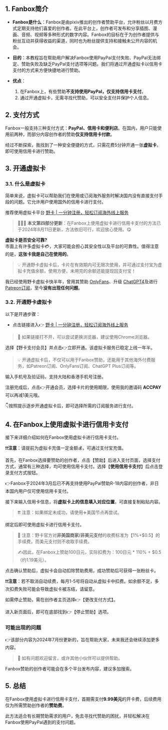 ## 1. Fanbox简介

- **Fanbox是什么**：Fanbox是由pixiv推出的创作者赞助平台，允许粉丝以月费方式定期支持他们喜爱的创作者。在此平台上，创作者可发布和分享插图、漫画、音频、视频等多种形式的数字内容。Fanbox的目标在于为创作者提供与粉丝互动并获得收益的渠道，同时也为粉丝提供支持和接触未公开内容的机会。
  
- **目的**：本教程旨在帮助用户解决Fanbox使用PayPal支付失败、PayPal无法绑定、赞助失败及缺乏PayPal支付选项等问题。我们将通过开通虚拟卡以信用卡支付的方式来方便快捷地进行赞助。

- **优点**：
  1. 在Fanbox上，有些赞助**不支持使用PayPal，仅支持信用卡支付**。
  2. 通过开通虚拟卡，无需寻找代赞助，可以安全支付并保护个人信息。

## 2. 支付方式

Fanbox一般支持三种支付方式：**PayPal、信用卡和便利店**。在国内，用户只能使用前两种，而部分内容创作者的赞助**仅支持信用卡付款**。

经过不断探索，我找到了一种安全便捷的方式，只需花费5分钟开通一张**虚拟卡**，即可使用信用卡进行赞助。

## 3. 开通虚拟卡

### 3.1. 什么是虚拟卡

简单来说，虚拟卡可以帮助我们在使用或订阅海外服务时解决国内没有直接支付手段的问题。它允许用户使用国外的信用卡进行支付。

推荐使用虚拟卡平台 [野卡 | 一分钟注册，轻松订阅海外线上服务](https://bit.ly/bewildcard)

> 🚀🚀🚀 **本文第四部分更新**：在Fanbox上使用虚拟卡进行信用卡支付的方法已于2024年8月11日更新，方法依旧可行，欢迎放心使用。😋

**虚拟卡是否安全可靠?**    
市面上有许多虚拟卡💳，大家可能会担心其安全性以及平台的可靠性。值得注意的是，**这张卡我是自己在使用的**。

> 💡 开通野卡虚拟卡后，卡片在有效期内可无限次使用，并可通过支付宝为虚拟卡充值余额，使用方便，未用完的余额还能提现回支付宝！

我已经使用野卡虚拟卡快半年，曾用其赞助 [OnlyFans](https://bit.ly/bewildcard)、升级 [ChatGPT4](https://bit.ly/bewildcard)及进行 [Patreon订阅](https://bit.ly/bewildcard)，至今**没有出现任何问题**。

### 3.2. 开通野卡虚拟卡

以下是开通步骤：

- 点击链接进入👉 [野卡 | 一分钟注册，轻松订阅海外线上服务](https://bit.ly/bewildcard)

> 🔔 如果链接打不开，可以尝试更换浏览器，建议使用Chrome浏览器。

选择【野卡支付会员】并点击👉立即开通。该虚拟卡服务已稳定上线一年半。

> 💡 开通虚拟卡后，不仅可以用于Fanbox赞助，还能用于其他海外付费服务，如Patreon订阅、OnlyFans订阅、ChatGPT Plus订阅等。

输入手机号及验证码，支持大陆和香港手机号注册。

注册完成后，点击👉开通会员，选择卡片的使用期限，使用我的邀请码 **ACCPAY** 可以再减1美元哦。

👇按照提示逐步开通虚拟卡后，即可选择所需的订阅服务进行支付。

## 4. 在Fanbox上使用虚拟卡进行信用卡支付

接下来详细介绍如何在Fanbox使用虚拟卡进行信用卡支付。

❗❗**注意**：请提前为虚拟卡充值一定金额💰，可通过支付宝充值。

首先，在Fanbox选择要赞助的创作者，点击【赞助】后进入支付页面，选择支付方式，通常有三种选择，均可使用信用卡支付。选择【**使用信用卡支付**】后点击登录支付方式按钮。

👉Fanbox于2024年3月后已不再支持使用PayPal赞助R-18内容的创作者，非日本国内用户仅可使用信用卡支付。

接下来输入信用卡信息，将**虚拟卡上的信息填入对应位置**，可直接复制粘贴内容。

> ❗❗ 注意：如果绑定未成功，请使用✈️美国节点再尝试。

绑定后即可使用虚拟卡进行信用卡支付。

> 🔔 注意：野卡官方对**非美国商家/非美元支付**的收费标准为【1%+$0.5】的手续费，而美元支付则不收取手续费。
>
> ✍️因此，在Fanbox上赞助100日元，实际扣费为：100日元 * 110% + $0.5（约1.19美元）。

点击确认赞助后，虚拟卡会自动扣除赞助费用，成功赞助后可获得一张粉丝卡。

❗❗**注意**：若不取消自动续费，每月1-5号将自动从虚拟卡中扣费。如余额不足，多次扣费失败可能会导致虚拟卡被冻结，请留意。

如需停止赞助，需在创作者主页选择👉【更改支付方式】。

进入新页面后，即可在底部找到👉【停止赞助】选项。

### 可能出现的问题

👉该部分内容为2024年7月份更新的，旨在帮助大家，未来我还会继续添加更多内容。

> 🔔 如有问题欢迎留言，或许其他小伙伴可以提供帮助。

Fanbox赞助的创作者可能会在多个平台发布内容，建议多加搜索。

## 5. 总结

在Fanbox使用虚拟卡进行信用卡支付，首期需支付**9.99美元**的开卡费，后续费用仅为所需赞助创作者的**赞助费**。

此方法适合有长期赞助需求的用户，免去寻找代赞助的困扰，并轻松解决在Fanbox使用PayPal遇到的支付问题。